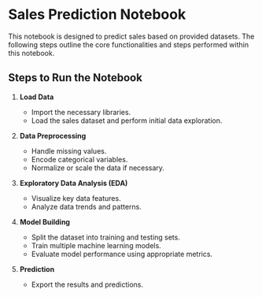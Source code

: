 # Sales Prediction Notebook

This notebook is designed to predict sales based on provided datasets. The following steps outline the core functionalities and steps performed within this notebook.

## Steps to Run the Notebook

1. **Load Data**
   - Import the necessary libraries.
   - Load the sales dataset and perform initial data exploration.

2. **Data Preprocessing**
   - Handle missing values.
   - Encode categorical variables.
   - Normalize or scale the data if necessary.

3. **Exploratory Data Analysis (EDA)**
   - Visualize key data features.
   - Analyze data trends and patterns.

4. **Model Building**
   - Split the dataset into training and testing sets.
   - Train multiple machine learning models.
   - Evaluate model performance using appropriate metrics.

5. **Prediction**
   - Export the results and predictions.